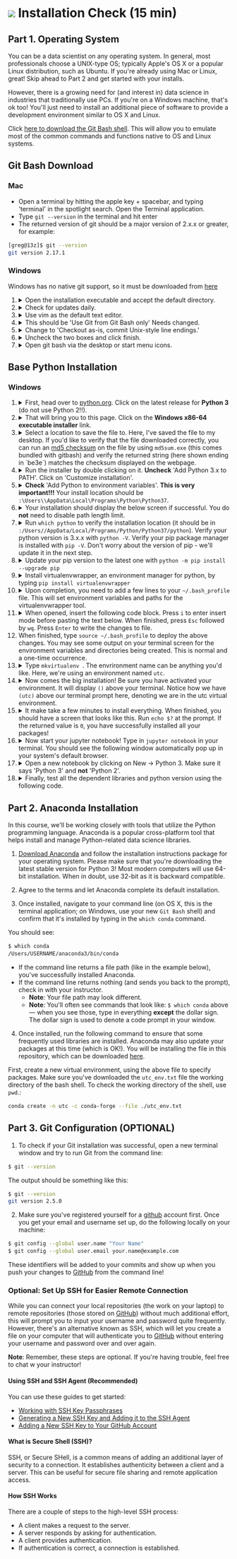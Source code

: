 # ![](https://ga-dash.s3.amazonaws.com/production/assets/logo-9f88ae6c9c3871690e33280fcf557f33.png) Installation Check (15 min)

## Part 1. Operating System

You can be a data scientist on any operating system. In general, most professionals choose a UNIX-type OS; typically Apple's OS X or a popular Linux distribution, such as Ubuntu. If you're already using Mac or Linux, great! Skip ahead to Part 2 and get started with your installs.

However, there is a growing need for (and interest in) data science in industries that traditionally use PCs. If you're on a Windows machine, that's ok too! You'll just need to install an additional piece of software to provide a development environment similar to OS X and Linux. 

Click [here to download the Git Bash shell](https://gitforwindows.org/). This will allow you to emulate most of the common commands and functions native to OS and Linux systems.

## Git Bash Download

### Mac

- Open a terminal by hitting the apple key + spacebar, and typing 'terminal' in the spotlight search. Open the Terminal application.
- Type `git --version` in the terminal and hit enter
- The returned version of git should be a major version of 2.x.x or greater, for example:

```bash
[greg@13z]$ git --version
git version 2.17.1
```

### Windows

Windows has no native git support, so it must be downloaded from [here](https://git-scm.com/download/win)

<ol>
  <li>
    <details>
      <summary>Open the installation executable and accept the default directory.</summary>
      <p align="center"><img src="./assets/gitbash0.png" width="800"></p>
    </details>
  </li>
  <li>
    <details>
      <summary>Check for updates daily.</summary>
      <p align="center"><img src="./assets/gitbash1.png" width="800"></p>
    </details>
  </li>
  <li>
    <details>
      <summary>Use vim as the default text editor.</summary>
      <p align="center"><img src="./assets/gitbash2.png" width="800"></p>
    </details>
  </li>
  <li>
    <details>
      <summary>This should be 'Use Git from Git Bash only' Needs changed.</summary>
      <p align="center"><img src="./assets/gitbash3.png" width="800"></p>
    </details>
  </li>
  <li>
    <details>
      <summary>Change to 'Checkout as-is, commit Unix-style line endings.'</summary>
      <p align="center"><img src="./assets/gitbash4.png" width="800"></p>
    </details>
  </li>
  <li>
    <details>
      <summary>Uncheck the two boxes and click finish.</summary>
      <p align="center"><img src="./assets/gitbash5.png" width="800"></p>
    </details>
  </li>
  <li>
    <details>
      <summary>Open git bash via the desktop or start menu icons.</summary>
      <p align="center"><img src="./assets/gitbash6.png" width="800"></p>
    </details>
  </li>
</ol>


## Base Python Installation

### Windows

<ol>
  <li>
    <details>
      <summary>First, head over to <a href="https://www.python.org/downloads/windows/">python.org</a>. Click on the latest release for <b>Python 3</b> (do not use Python 2!!).</summary>
      <p align="center"><img src="./assets/py1.png" width="800"></p>
    </details>
  </li>
  <li>
    <details>
    <summary>That will bring you to this page. Click on the <b>Windows x86-64 executable installer</b> link.</summary>
    <p align="center"><img src="./assets/py2.png" width="800"></p>
    </details>
  </li>
  <li>
    <details>
    <summary>Select a location to save the file to. Here, I've saved the file to my desktop. If you'd like to verify that the file downloaded correctly, you can run an <a href="https://en.wikipedia.org/wiki/Md5sum">md5 checksum</a> on the file by using <code>md5sum.exe</code> (this comes bundled with gitbash) and verify the returned string (here shown ending in `be3e`) matches the checksum displayed on the webpage.</summary>
    <p align="center"><img src="./assets/py3.png" width="800"></p>
    </details>
  </li>
  <li>
    <details>
    <summary>Run the installer by double clicking on it. <b>Uncheck</b> 'Add Python 3.x to PATH'. Click on 'Customize installation'.</summary>
    <p align="center"><img src="./assets/py5.png" width="800"></p>
    </details>
  </li>
  <li>
    <details>
    <summary><b>Check</b> 'Add Python to environment variables'. <b>This is very important!!!</b> Your install location should be <code><Drive letter>:\Users\<username>\AppData\Local\Programs\Python\Python37</code>. </summary>
    <p align="center"><img src="./assets/py6.png" width="800"></p>
    </details>
  </li>
  <li>
    <details>
    <summary>Your installation should display the below screen if successful. You do <b>not</b> need to disable path length limit.</summary>
    <p align="center"><img src="./assets/py7.png" width="800"></p>
    </details>
  </li>
  <li>
    <details>
    <summary>Run <code>which python</code> to verify the installation location (it should be in <code><Drive letter>:/Users/<username>/AppData/Local/Programs/Python/Python37/python</code>). Verify your python version is 3.x.x with <code>python -V</code>. Verify your pip package manager is installed with <code>pip -V</code>. Don't worry about the version of pip - we'll update it in the next step. </summary>
    <p align="center"><img src="./assets/py8.png" width="800"></p>
    </details>
  </li>
  <li>
    <details>
    <summary>Update your pip version to the latest one with <code>python -m pip install --upgrade pip</code></summary>
    <p align="center"><img src="./assets/py9.png" width="800"></p>
    </details>
  </li>
  <li>
    <details>
    <summary>Install virtualenvwrapper, an environment manager for python, by typing <code>pip install virtualenvwrapper</code></summary>
    <p align="center"><img src="./assets/py10.png" width="800"></p>
    </details>
  </li>
  <li>
    <details>
    <summary>Upon completion, you need to add a few lines to your <code>~/.bash_profile</code> file. This will set environment variables and paths for the virtualenvwrapper tool.</summary>
    <p align="center"><img src="./assets/py11.png" width="800"></p>
    </details>
  </li>
  <li>
    <details>
    <summary>When opened, insert the following code block. Press <code>i</code> to enter insert mode before pasting the text below. When finished, press <code>Esc</code> followed by <code>wq</code>. Press <code>Enter</code> to write the changes to file.</summary>
    <code>
      export WORKON_HOME=$HOME/.virtualenvs
      export PROJECT_HOME=$HOME/Devel
      source ~/AppData/Local/Programs/Python/Python37/Scripts/virtualenvwrapper.sh
    </code><br>
    <p align="center"><img src="./assets/py12.png" width="800"></p>
    </details>
  </li>
  <li>
    When finished, type <code>source ~/.bash_profile</code> to deploy the above changes. You may see some output on your terminal screen for the environment variables and directories being created. This is normal and a one-time occurrence.
  </li>
  <li>
    <details>
    <summary>Type <code>mkvirtualenv <your environment name></code>. The envrironment name can be anything you'd like. Here, we're using an environment named <code>utc</code>.</summary>
    <p align="center"><img src="./assets/py13.png" width="800"></p>
    </details>
  </li>
  <li>
    <details>
    <summary> Now comes the big installation! Be sure you have activated your environment. It will display <code>(<your environment name>)</code> above your terminal. Notice how we have <code>(utc)</code> above our terminal prompt here, denoting we are in the utc virtual environment.</summary>
    <code>pip install jupyter pandas matplotlib seaborn requests openpyxl pytime pdfminer.six PyPDF4</code><br>
    <p align="center"><img src="./assets/py14.png" width="800"></p>
    </details>
  </li>
  <li>
    <details>
    <summary>It make take a few minutes to install everything. When finished, you should have a screen that looks like this. Run <code>echo $?</code> at the prompt. If the returned value is <code>0</code>, you have successfully installed all your packages!</summary>
    <p align="center"><img src="./assets/py15.png" width="800"></p>
    </details>
  </li>
  <li>
    <details>
    <summary>Now start your jupyter notebook! Type in <code>jupyter notebook</code> in your terminal. You should see the following window automatically pop up in your system's default browser.</summary>
    <p align="center"><img src="./assets/py16.png" width="800"></p>
    <br>
    <p align="center"><img src="./assets/py17.png" width="800"></p>
    </details>
  </li>
  <li>
    <details>
    <summary>Open a new notebook by clicking on New -> Python 3. Make sure it says 'Python 3' and <b>not</b> 'Python 2'.</summary>
    <p align="center"><img src="./assets/py18.png" width="800"></p>
    </details>
  </li>
  <li>
    <details>
    <summary>Finally, test all the dependent libraries and python version using the following code.</summary>
    <br>
    <pre>
      import pandas as pd
      import matplotlib
      import seaborn
      import requests
      import openpyxl
      import pytime
      import pdfminer
      import PyPDF4
      !python -V
    </pre>
    <br>
    <p align="center"><img src="./assets/py19.png" width="800"></p>

    The returned results should be <code>Python 3.x.x</code> with no errors (no text in red).
    </details>
  </li>
</ol>

## Part 2. Anaconda Installation

In this course, we'll be working closely with tools that utilize the Python programming language. Anaconda is a popular cross-platform tool that helps install and manage Python-related data science libraries.

1) [Download Anaconda](https://docs.anaconda.com/anaconda/install/) and follow the installation instructions package for your operating system. Please make sure that you're downloading the latest stable version for Python 3! Most modern computers will use 64-bit installation. When in doubt, use 32-bit as it is backward compatible.<br>

2) Agree to the terms and let Anaconda complete its default installation. <br>

3) Once installed, navigate to your command line (on OS X, this is the terminal application; on Windows, use your new `Git Bash` shell) and confirm that it's installed by typing in the `which conda` command. <br>

You should see:

```bash
$ which conda
/Users/USERNAME/anaconda3/bin/conda
```
  - If the command line returns a file path (like in the example below), you've successfully installed Anaconda.
  - If the command line returns nothing (and sends you back to the prompt), check in with your instructor.
    - **Note**: Your file path may look different.
    - **Note**: You'll often see commands that look like: `$ which conda` above — when you see those, type in everything **except** the dollar sign. The dollar sign is used to denote a code prompt in your window.

4) Once installed, run the following command to ensure that some frequently used libraries are installed. Anaconda may also update your packages at this time (which is OK!). You will be installing the file in this repository, which can be downloaded [here](./assets/utc_env.txt). <br>

First, create a new virtual environment, using the above file to specify packages. Make sure you've downloaded the `utc_env.txt` file the working directory of the bash shell. To check the working directory of the shell, use `pwd`.:

```bash
conda create -n utc -c conda-forge --file ./utc_env.txt
```

## Part 3. Git Configuration (OPTIONAL)

1) To check if your Git installation was successful, open a new terminal window and try to run Git from the command line: <br>

```bash
$ git --version
```

The output should be something like this:

```bash
$ git --version
git version 2.5.0
```

2. Make sure you've registered yourself for a [github](https://www.github.com) account first. Once you get your email and username set up, do the following locally on your machine:

```bash
$ git config --global user.name "Your Name"
$ git config --global user.email your.name@example.com
```

These identifiers will be added to your commits and show up when you push your changes to [GitHub](https://www.github.com) from the command line!

### Optional: Set Up SSH for Easier Remote Connection

While you can connect your local repositories (the work on your laptop) to remote repositories (those stored on [GitHub](https://www.github.com)) without much additional effort, this will prompt you to input your username and password quite  frequently. However, there's an alternative known as SSH, which will let you create a file on your computer that will authenticate you to [GitHub](https://www.github.com) without entering your username and password over and over again. 

**Note**: Remember, these steps are optional. If you're having trouble, feel free to chat w your instructor!

#### Using SSH and SSH Agent (Recommended)

You can use these guides to get started:

- [Working with SSH Key Passphrases](https://help.github.com/articles/working-with-ssh-key-passphrases/)
- [Generating a New SSH Key and Adding it to the SSH Agent](https://help.github.com/articles/generating-a-new-ssh-key-and-adding-it-to-the-ssh-agent/)
- [Adding a New SSH Key to Your GitHub Account](https://help.github.com/articles/adding-a-new-ssh-key-to-your-github-account/)

#### What is Secure Shell (SSH)?

SSH, or Secure SHell, is a common means of adding an additional layer of security to a connection. It establishes authenticity between a client and a server. This can be useful for secure file sharing and remote application access.

#### How SSH Works

There are a couple of steps to the high-level SSH process:

- A client makes a request to the server.
- A server responds by asking for authentication.
- A client provides authentication.
- If authentication is correct, a connection is established.
